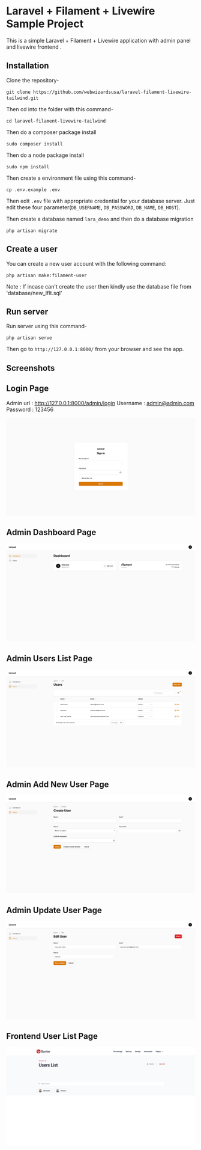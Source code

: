 # Laravel + Filament + Livewire Sample Project

This is a simple Laravel + Filament + Livewire application with admin panel and livewire frontend .

## Installation

Clone the repository-
```
git clone https://github.com/webwizardsusa/laravel-filament-livewire-tailwind.git
```

Then cd into the folder with this command-
```
cd laravel-filament-livewire-tailwind
```

Then do a composer package install
```
sudo composer install
```

Then do a node package install
```
sudo npm install
```

Then create a environment file using this command-
```
cp .env.example .env
```

Then edit `.env` file with appropriate credential for your database server. Just edit these four parameter(`DB_USERNAME`, `DB_PASSWORD`, `DB_NAME`, `DB_HOST`).

Then create a database named `lara_demo` and then do a database migration
```
php artisan migrate
```

## Create a user
You can create a new user account with the following command:
```
php artisan make:filament-user
```

Note :
    If incase can't create the user then kindly use the database file from 'database/new_lflt.sql'

## Run server

Run server using this command-
```
php artisan serve
```

Then go to `http://127.0.0.1:8000/` from your browser and see the app.

## Screenshots
## Login Page
Admin url : http://127.0.0.1:8000/admin/login
Username : admin@admin.com
Password : 123456

![Alt text](image.png)

## Admin Dashboard Page
![Alt text](image-1.png)

## Admin Users List Page
![Alt text](image-2.png)

## Admin Add New User Page
![Alt text](image-3.png)

## Admin Update User Page
![Alt text](image-4.png)

## Frontend User List Page
![Alt text](image-5.png)